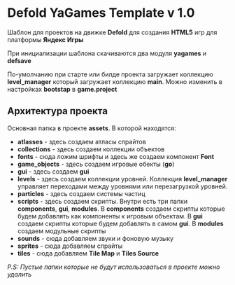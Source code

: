 # Defold YaGames Template v 1.0

Шаблон для проектов на движке **Defold** для создания **HTML5** игр для платформы **Яндекс Игры**

При инициализации шаблона скачиваются два модуля **yagames** и **defsave**

По-умолчанию при старте или билде проекта загружает коллекцию **level_manager** который загружает коллекцию **main**. Можно изменить в настройках **bootstap** в **game.project**

## Архитектура проекта

Основная папка в проекте **assets**. В которой находятся:

- **atlasses** - здесь создаем атласы спрайтов
- **collections** - здесь создаем коллекции объектов
- **fonts** - сюда ложим шрифты и здесь же создаем компонент **Font**
- **game_objects** - здесь создаем игровые обекты (**go**)
- **gui** - здесь создаем **gui**
- **levels** - здесь создаем коллекции уровней. Коллекция **level_manager** управляет переходами между уровнями или перезагрузкой уровней.
- **particles** - здесь создаем системы частиц
- **scripts** - здесь создаем скрипты. Внутри есть три папки **components**, **gui**, **modules**. В **components** создаем скрипты которые будем добавлять как компоненты к игровым объектам. В **gui** создаем скрипты которые будем добавлять в самом **gui**. В **modules** создаем модульные скрипты
- **sounds** - сюда добавляем звуки и фоновую музыку
- **sprites** - сюда добавляем спрайты
- **tiles** - сюда добавляем **Tile Map** и **Tiles Source**

_P.S: Пустые папки которые не будут использоваться в проекте можно удалить_
